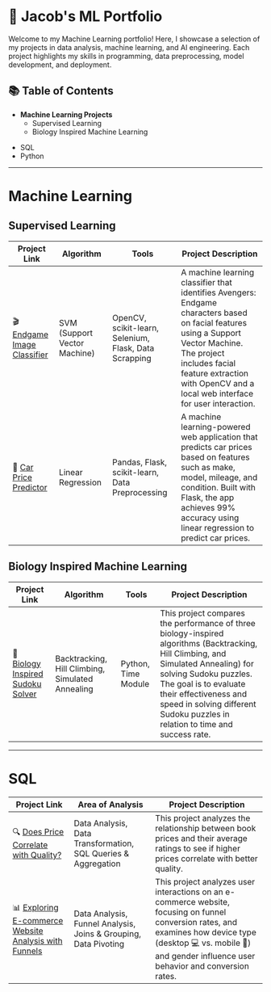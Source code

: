 # 🧠 Jacob's ML Portfolio
Welcome to my Machine Learning portfolio! Here, I showcase a selection of my projects in data analysis, machine learning, and AI engineering. Each project highlights my skills in programming, data preprocessing, model development, and deployment.

## 📚 Table of Contents
- **Machine Learning Projects**
  - Supervised Learning
  - Biology Inspired Machine Learning
<!--
  - Unsupervised Learning
  - Reinforced Learning
  - Deep Learning
  - Time Series Analysis
  - Ensemble Methods
  -->
 - SQL
 - Python

  <!--
- Visualization
- Data Manipulation & Cleaning
- Data Preprocessing & Feature Engineering
- Cloud Computing?
- Big Data?
-->


***

# Machine Learning

## Supervised Learning

| Project Link | Algorithm | Tools | Project Description |
|---|---|---|---|
| 🎬 [Endgame Image Classifier](https://github.com/JacobV2001/Avengers-EndGame-Image-Classification) | SVM (Support Vector Machine) | OpenCV, scikit-learn, Selenium, Flask, Data Scrapping | A machine learning classifier that identifies Avengers: Endgame characters based on facial features using a Support Vector Machine. The project includes facial feature extraction with OpenCV and a local web interface for user interaction. |
| 🚗 [Car Price Predictor](https://github.com/JacobV2001/Car_Prices_Predictor) | Linear Regression | Pandas, Flask, scikit-learn, Data Preprocessing | A machine learning-powered web application that predicts car prices based on features such as make, model, mileage, and condition. Built with Flask, the app achieves 99% accuracy using linear regression to predict car prices. |

## Biology Inspired Machine Learning

| Project Link | Algorithm | Tools | Project Description |
|---|---|---|---|
| 🧩 [Biology Inspired Sudoku Solver](https://github.com/JacobV2001/Artificial-Intelligence-Projects/tree/main/Sudoku_Solver) | Backtracking, Hill Climbing, Simulated Annealing | Python, Time Module | This project compares the performance of three biology-inspired algorithms (Backtracking, Hill Climbing, and Simulated Annealing) for solving Sudoku puzzles. The goal is to evaluate their effectiveness and speed in solving different Sudoku puzzles in relation to time and success rate. |


<!--
## Unsupervised Learning

| Project Link | Algorithm | Tools | Project Description |
|---|---|---|---|


##  Reinforced Learning

| Project Link | Algorithm | Tools | Project Description |
|---|---|---|---|
-->

***

# SQL 


| Project Link | Area of Analysis | Project Description | 
| --- | --- | --- |
| 🔍 [Does Price Correlate with Quality?](https://github.com/JacobV2001/DS_Books_SQL_Analysis) | Data Analysis, Data Transformation, SQL Queries & Aggregation | This project analyzes the relationship between book prices and their average ratings to see if higher prices correlate with better quality. |
| 📊 [Exploring E-commerce Website Analysis with Funnels](https://github.com/JacobV2001/E-Commerse_-SQL_Analysis/tree/main) | Data Analysis, Funnel Analysis, Joins & Grouping, Data Pivoting | This project analyzes user interactions on an e-commerce website, focusing on funnel conversion rates, and examines how device type (desktop 💻 vs. mobile 📱) and gender influence user behavior and conversion rates. |

<!--
***

# Python 


| Project Link | Area of Analysis | Project Description | 
|---|---|---|
-->

